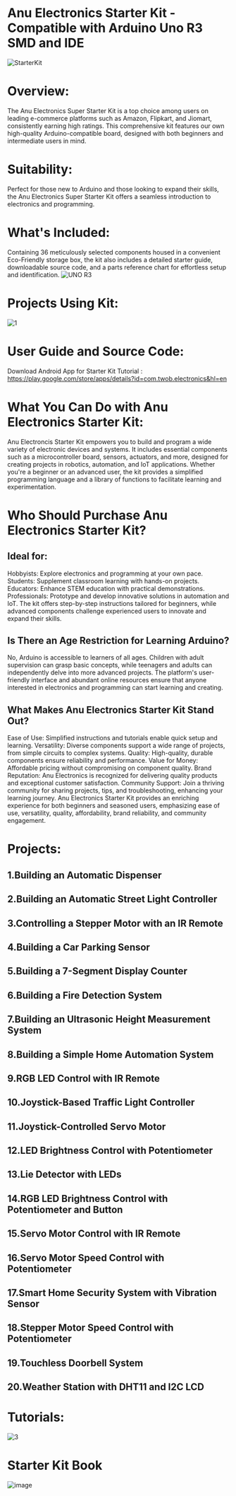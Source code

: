 # Anu Electronics Starter Kit - Compatible with Arduino Uno R3 SMD and IDE
![StarterKit](https://github.com/user-attachments/assets/a71773ab-89fe-4a2d-a7ac-b1ae8da0bb76)
# Overview:

The Anu Electronics Super Starter Kit is a top choice among users on leading e-commerce platforms such as Amazon, Flipkart, and Jiomart, consistently earning high ratings. This comprehensive kit features our own high-quality Arduino-compatible board, designed with both beginners and intermediate users in mind.

# Suitability:
Perfect for those new to Arduino and those looking to expand their skills, the Anu Electronics Super Starter Kit offers a seamless introduction to electronics and programming.

# What's Included:
Containing 36 meticulously selected components housed in a convenient Eco-Friendly storage box, the kit also includes a detailed starter guide, downloadable source code, and a parts reference chart for effortless setup and identification.
![UNO R3](https://github.com/user-attachments/assets/2cccdef2-c958-4f4d-a16a-33399a45930d)



# Projects Using Kit:
![1](https://github.com/user-attachments/assets/d50fe0ac-7a4d-49b1-8f13-2066f38f0f7e)

# User Guide and Source Code:

Download Android App for Starter Kit Tutorial : https://play.google.com/store/apps/details?id=com.twob.electronics&hl=en

# What You Can Do with Anu Electronics Starter Kit:

Anu Electroncis Starter Kit empowers you to build and program a wide variety of electronic devices and systems. It includes essential components such as a microcontroller board, sensors, actuators, and more, designed for creating projects in robotics, automation, and IoT applications. Whether you're a beginner or an advanced user, the kit provides a simplified programming language and a library of functions to facilitate learning and experimentation.

# Who Should Purchase Anu Electronics Starter Kit?
## Ideal for:

Hobbyists:&nbsp;Explore electronics and programming at your own pace.
Students:&nbsp;Supplement classroom learning with hands-on projects.
Educators:&nbsp;Enhance STEM education with practical demonstrations.
Professionals:&nbsp;Prototype and develop innovative solutions in automation and IoT.
The kit offers step-by-step instructions tailored for beginners, while advanced components challenge experienced users to innovate and expand their skills.

## Is There an Age Restriction for Learning Arduino?

No, Arduino is accessible to learners of all ages. Children with adult supervision can grasp basic concepts, while teenagers and adults can independently delve into more advanced projects. The platform's user-friendly interface and abundant online resources ensure that anyone interested in electronics and programming can start learning and creating.

## What Makes Anu Electronics Starter Kit Stand Out?

Ease of Use: Simplified instructions and tutorials enable quick setup and learning.
Versatility: Diverse components support a wide range of projects, from simple circuits to complex systems.
Quality: High-quality, durable components ensure reliability and performance.
Value for Money: Affordable pricing without compromising on component quality.
Brand Reputation: Anu Electronics is recognized for delivering quality products and exceptional customer satisfaction.
Community Support: Join a thriving community for sharing projects, tips, and troubleshooting, enhancing your learning journey.
Anu Electronics Starter Kit provides an enriching experience for both beginners and seasoned users, emphasizing ease of use, versatility, quality, affordability, brand reliability, and community engagement.

# Projects:
 ## 1.Building an Automatic Dispenser
 ## 2.Building an Automatic Street Light Controller 
 ## 3.Controlling a Stepper Motor with an IR Remote 
 ## 4.Building a Car Parking Sensor 
 ## 5.Building a 7-Segment Display Counter
 ## 6.Building a Fire Detection System 
 ## 7.Building an Ultrasonic Height Measurement System
 ## 8.Building a Simple Home Automation System
 ## 9.RGB LED Control with IR Remote
 ## 10.Joystick-Based Traffic Light Controller
 ## 11.Joystick-Controlled Servo Motor
 ## 12.LED Brightness Control with Potentiometer
 ## 13.Lie Detector with LEDs
 ## 14.RGB LED Brightness Control with Potentiometer and Button
 ## 15.Servo Motor Control with IR Remote
 ## 16.Servo Motor Speed Control with Potentiometer
 ## 17.Smart Home Security System with Vibration Sensor
 ## 18.Stepper Motor Speed Control with Potentiometer
 ## 19.Touchless Doorbell System
 ## 20.Weather Station with DHT11 and I2C LCD
# Tutorials:
![3](https://github.com/user-attachments/assets/64704017-9f01-4efe-b1cd-6c76ffb9bb49)
# Starter Kit Book
![image](https://github.com/user-attachments/assets/e71cc3d2-1b9b-414f-8651-c07d54a37a10)

